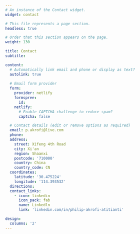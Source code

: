```yaml
---
# An instance of the Contact widget.
widget: contact

# This file represents a page section.
headless: true

# Order that this section appears on the page.
weight: 130

title: Contact
subtitle:

content:
  # Automatically link email and phone or display as text?
  autolink: true
  
  # Email form provider
  form:
    provider: netlify
    formspree:
      id:
    netlify:
      # Enable CAPTCHA challenge to reduce spam?
      captcha: false

  # Contact details (edit or remove options as required)
  email: p.akrofi@live.com
  phone:  
  address:
    street: Xifeng 4th Road
    city: Xi'an
    region: Shaanxi
    postcode: '710000'
    country: China
    country_code: CN
  coordinates:
    latitude: '30.475224'
    longitude: '114.393532'
  directions: 
  contact_links:
    - icon: linkedin
      icon_pack: fab
      name: Linkedln
      link: 'linkedin.com/in/philip-akrofi-atitianti'

design:
  columns: '2'
---
```

